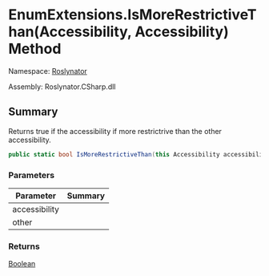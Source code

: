 # EnumExtensions\.IsMoreRestrictiveThan\(Accessibility, Accessibility\) Method

Namespace: [Roslynator](../../README.md)

Assembly: Roslynator\.CSharp\.dll

## Summary

Returns true if the accessibility if more restrictrive than the other accessibility\.

```csharp
public static bool IsMoreRestrictiveThan(this Accessibility accessibility, Accessibility other)
```

### Parameters

| Parameter | Summary |
| --------- | ------- |
| accessibility | |
| other | |

### Returns

[Boolean](https://docs.microsoft.com/en-us/dotnet/api/system.boolean)




